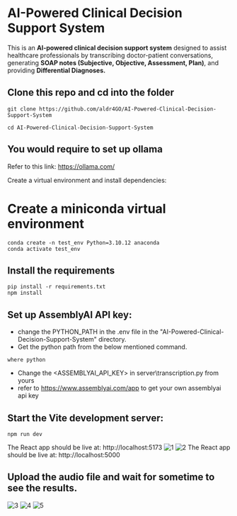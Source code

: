 # AI-Powered Clinical Decision Support System
This is an **AI-powered clinical decision support system** designed to assist healthcare professionals by transcribing doctor-patient conversations, generating **SOAP notes (Subjective, Objective, Assessment, Plan)**, and providing **Differential Diagnoses.**

## Clone this repo and cd into the folder
```
git clone https://github.com/aldr4GO/AI-Powered-Clinical-Decision-Support-System

cd AI-Powered-Clinical-Decision-Support-System
```
## You would require to set up ollama
Refer to this link: https://ollama.com/

Create a virtual environment and install dependencies:
# Create a miniconda virtual environment
```
conda create -n test_env Python=3.10.12 anaconda
conda activate test_env
```

## Install the requirements
```
pip install -r requirements.txt
npm install
```
## Set up AssemblyAI API key:
- change the PYTHON_PATH in the .env file in the "AI-Powered-Clinical-Decision-Support-System" directory.
-	Get the python path from the below mentioned command.
```
where python

```
-	Change the <ASSEMBLYAI_API_KEY> in server\transcription.py from yours
-	refer to https://www.assemblyai.com/app to get your own assemblyai api key
## Start the Vite development server:
```
npm run dev
```


The React app should be live at: http://localhost:5173
![1](https://github.com/user-attachments/assets/2dd5358f-1a6e-480b-811a-f37f37800158)
![2](https://github.com/user-attachments/assets/360a9bb5-3e6e-431d-8736-03427e72dae7)
The React app should be live at: http://localhost:5000

## Upload the audio file and wait for sometime to see the results.
![3](https://github.com/user-attachments/assets/1e18b1fc-eaff-427e-981c-47faa6b2386e)
![4](https://github.com/user-attachments/assets/c6ac1806-9156-40cc-89f7-9f21596f709a)
![5](https://github.com/user-attachments/assets/8f3e1f3e-09bd-4f8e-946c-b5c1dad23169)

